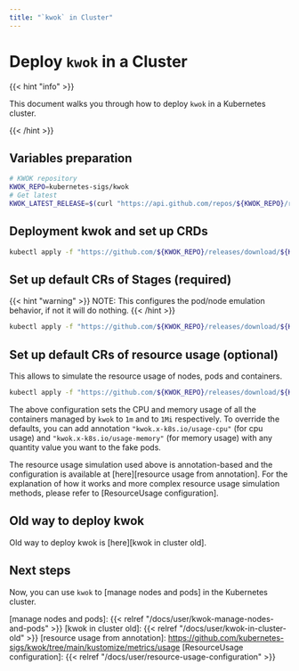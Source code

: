 ```yaml
---
title: "`kwok` in Cluster"
---
```


# Deploy `kwok` in a Cluster

{{< hint "info" >}}

This document walks you through how to deploy `kwok` in a Kubernetes cluster.

{{< /hint >}}

## Variables preparation

``` bash
# KWOK repository
KWOK_REPO=kubernetes-sigs/kwok
# Get latest
KWOK_LATEST_RELEASE=$(curl "https://api.github.com/repos/${KWOK_REPO}/releases/latest" | jq -r '.tag_name')
```

## Deployment kwok and set up CRDs

``` bash
kubectl apply -f "https://github.com/${KWOK_REPO}/releases/download/${KWOK_LATEST_RELEASE}/kwok.yaml"
```

## Set up default CRs of Stages (required)

{{< hint "warning" >}}
NOTE: This configures the pod/node emulation behavior, if not it will do nothing.
{{< /hint >}}

``` bash 
kubectl apply -f "https://github.com/${KWOK_REPO}/releases/download/${KWOK_LATEST_RELEASE}/stage-fast.yaml"
```

## Set up default CRs of resource usage (optional)

This allows to simulate the resource usage of nodes, pods and containers.

``` bash 
kubectl apply -f "https://github.com/${KWOK_REPO}/releases/download/${KWOK_LATEST_RELEASE}/metrics-usage.yaml"
```

The above configuration sets the CPU and memory usage of all the containers managed by `kwok` to `1m` and to `1Mi` respectively.
To override the defaults, you can add annotation `"kwok.x-k8s.io/usage-cpu"` (for cpu usage) and
`"kwok.x-k8s.io/usage-memory"` (for memory usage) with any quantity value you want to the fake pods.

The resource usage simulation used above is annotation-based and the configuration is available at [here][resource usage from annotation].
For the explanation of how it works and more complex resource usage simulation methods, please refer to [ResourceUsage configuration].

## Old way to deploy kwok

Old way to deploy kwok is [here][kwok in cluster old].

## Next steps

Now, you can use `kwok` to [manage nodes and pods] in the Kubernetes cluster.

[manage nodes and pods]: {{< relref "/docs/user/kwok-manage-nodes-and-pods" >}}
[kwok in cluster old]: {{< relref "/docs/user/kwok-in-cluster-old" >}}
[resource usage from annotation]: https://github.com/kubernetes-sigs/kwok/tree/main/kustomize/metrics/usage
[ResourceUsage configuration]: {{< relref "/docs/user/resource-usage-configuration" >}}
